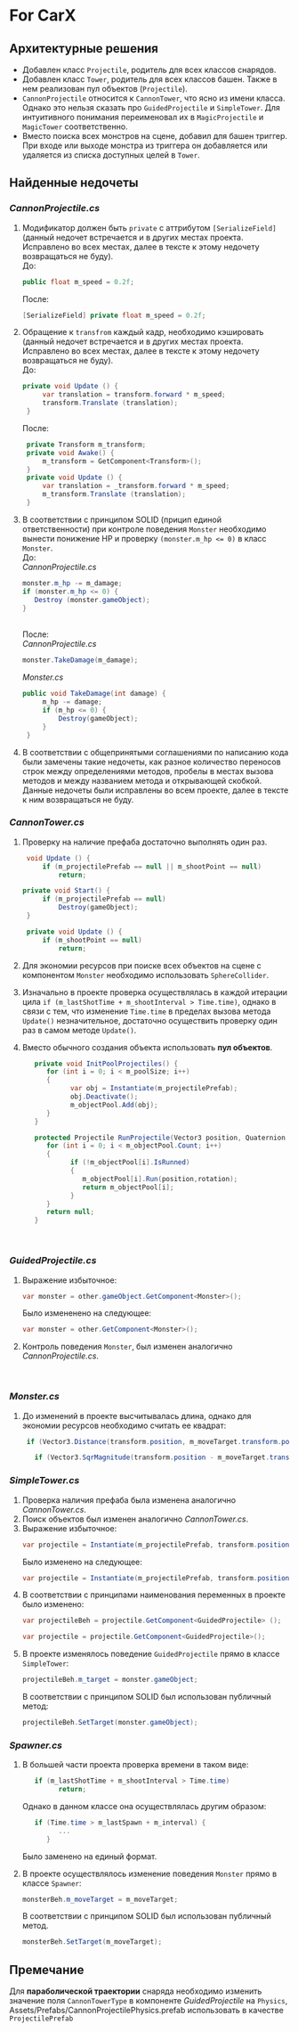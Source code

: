 
<h1>For CarX</h1>
<h2>Архитектурные решения</h2>


+ Добавлен класс `Projectile`, родитель для всех классов снарядов.
+ Добавлен класс `Tower`, родитель для всех классов башен. Также в нем реализован пул объектов (`Projectile`).
+ `CannonProjectile` относится к `CannonTower`, что ясно из имени класса. Однако это нельзя сказать про `GuidedProjectile` и `SimpleTower`. Для интуитивного понимания переименовал их в `MagicProjectile` и `MagicTower` соответственно.
+ Вместо поиска всех монстров на сцене, добавил для башен триггер. При входе или выходе монстра из триггера он добавляется или удаляется из списка доступных целей в `Tower`.

<h2>Найденные недочеты</h2>

<h3><i>CannonProjectile.cs</i></h3>

1. Модификатор должен быть `private` с аттрибутом `[SerializeField]` (данный недочет встречается и в других местах проекта. Исправлено во всех местах, далее в тексте к этому недочету возвращаться не буду).
   <br>До:
   ```c#
   public float m_speed = 0.2f;
   ```
   После:
   ```c#
   [SerializeField] private float m_speed = 0.2f;
   ```
2. Обращение к `transfrom` каждый кадр, необходимо кэшировать (данный недочет встречается и в других местах проекта. Исправлено во всех местах, далее в тексте к этому недочету возвращаться не буду).
   <br>До:
   ```c#
   private void Update () {
		var translation = transform.forward * m_speed;
		transform.Translate (translation);
	}
   ```
   После:
   ```c#
    private Transform m_transform;
	private void Awake() {
		m_transform = GetComponent<Transform>();
	}
	private void Update () {
		var translation = _transform.forward * m_speed;
		m_transform.Translate (translation);
	}
   ```
3. В соответствии с принципом SOLID (прицип единой ответственности) при контроле поведения `Monster` необходимо вынести понижение HP и проверку `(monster.m_hp <= 0)` в класс `Monster`.
   <br>До:
   <br><i>CannonProjectile.cs</i>
   ```c#
   monster.m_hp -= m_damage;
   if (monster.m_hp <= 0) {
      Destroy (monster.gameObject);
   }
   ```
   <br>После:
   <br><i>CannonProjectile.cs</i>
   ```c#
   monster.TakeDamage(m_damage);
   ```
   <i>Monster.cs</i>
   ```c#
   public void TakeDamage(int damage) {
		m_hp -= damage;
		if (m_hp <= 0) {
			Destroy(gameObject);
		}
	}
   ```
4. В соответствии с общепринятыми соглашениями по написанию кода были замечены такие недочеты, как разное количество переносов строк между определениями методов, пробелы в местах вызова методов и между названием метода и открывающей скобкой. Данные недочеты были исправлены во всем проекте, далее в тексте к ним возвращаться не буду.

<h3><i>CannonTower.cs</i></h3>

1. Проверку на наличие префаба достаточно выполнять один раз.


   ```c#
	void Update () {
		if (m_projectilePrefab == null || m_shootPoint == null)
			return;
   ```
 
   ```c#
   private void Start() {
		if (m_projectilePrefab == null)
			Destroy(gameObject);
	}

	private void Update () {
		if (m_shootPoint == null)
			return;
   ```
   
2. Для экономии ресурсов при поиске всех объектов на сцене с компонентом `Monster` необходимо использовать `SphereCollider`.
3. Изначально в проекте проверка осуществлялась в каждой итерации цила `if (m_lastShotTime + m_shootInterval > Time.time)`, однако в связи с тем, что изменение `Time.time` в пределах вызова метода `Update()` незначительное, достаточно осуществить проверку один раз в самом методе `Update()`.

4. Вместо обычного создания объекта использовать <b>пул объектов</b>.
   ```c#
      private void InitPoolProjectiles() {
         for (int i = 0; i < m_poolSize; i++)
         {
               var obj = Instantiate(m_projectilePrefab);
               obj.Deactivate();
               m_objectPool.Add(obj);
         }
      }

      protected Projectile RunProjectile(Vector3 position, Quaternion rotation) {
         for (int i = 0; i < m_objectPool.Count; i++)
         {
               if (!m_objectPool[i].IsRunned)
               {
                  m_objectPool[i].Run(position,rotation);
                  return m_objectPool[i];
               }
         }
         return null;
      }
   ```

<br>
<h3><i>GuidedProjectile.cs</i></h3>


1. Выражение избыточное:
   ```c#
   var monster = other.gameObject.GetComponent<Monster>();
   ```
   Было измененено на следующее:
   ```c#
   var monster = other.GetComponent<Monster>();
   ```
2. Контроль поведения `Monster`, был изменен аналогично <i>CannonProjectile.cs</i>.
<br>
<h3><i>Monster.cs</i></h3>

1. До изменений в проекте высчитывалась длина, однако для экономии ресурсов необходимо считать ее квадрат:
   ```c#
   	if (Vector3.Distance(transform.position, m_moveTarget.transform.position) <= m_reachDistance)
   ```
   
   ```c#
      if (Vector3.SqrMagnitude(transform.position - m_moveTarget.transform.position) <= m_reachDistance)
   ```



<h3><i>SimpleTower.cs</i></h3>

1. Проверка наличия префаба была изменена аналогично <i>CannonTower.cs</i>.
2. Поиск объектов был изменен аналогично <i>CannonTower.cs</i>.
3. Выражение избыточное:
   ```c#
   var projectile = Instantiate(m_projectilePrefab, transform.position + Vector3.up * 1.5f, Quaternion.identity) as GameObject;
   ```
   Было изменено на следующее:
   ```c#
   var projectile = Instantiate(m_projectilePrefab, transform.position + Vector3.up * 1.5f, Quaternion.identity);
   ```
4. В соответствии с принципами наименования переменных в проекте было изменено:
   ```c#
   var projectileBeh = projectile.GetComponent<GuidedProjectile> ();
   ```
   ```c#
   var projectile = projectile.GetComponent<GuidedProjectile>();
   ```
5. В проекте изменялось поведение `GuidedProjectile` прямо в классе `SimpleTower`:
   ```c#
   projectileBeh.m_target = monster.gameObject;
   ```
   В соответствии с принципом SOLID был использован публичный метод:
   ```c#
   projectileBeh.SetTarget(monster.gameObject);
   ```

<h3><i>Spawner.cs</i></h3>

1. В большей части проекта проверка времени в таком виде:
   ```c#
      if (m_lastShotTime + m_shootInterval > Time.time)
            return;
   ```

   Однако в данном классе она осуществлялась другим образом:
   ```c#
      if (Time.time > m_lastSpawn + m_interval) {
            ...
         }
   ```
   Было заменено на единый формат.
2. В проекте осуществлялось изменение поведения `Monster` прямо в классе `Spawner`:
   ```c#
   monsterBeh.m_moveTarget = m_moveTarget;
   ```
   В соответствии с принципом SOLID был использован публичный метод.
   ```c#
   monsterBeh.SetTarget(m_moveTarget);
   ```

<h2>Премечание</h2>

Для <b>параболической траектории</b> снаряда необходимо изменить значение поля `CannonTowerType` в компоненте <i>GuidedProjectile</i> на `Physics`, Assets/Prefabs/CannonProjectilePhysics.prefab использовать в качестве `ProjectilePrefab`  